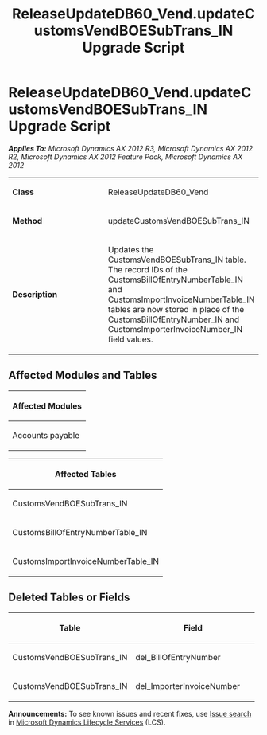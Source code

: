 ﻿---
title: ReleaseUpdateDB60_Vend.updateCustomsVendBOESubTrans_IN Upgrade Script
TOCTitle: ReleaseUpdateDB60_Vend.updateCustomsVendBOESubTrans_IN Upgrade Script
ms:assetid: 7a6264a9-06b1-a0b6-d79b-eebd09a6f5c6
ms:mtpsurl: https://msdn.microsoft.com/en-us/library/JJ719414(v=AX.60)
ms:contentKeyID: 49709205
ms.date: 05/18/2015
mtps_version: v=AX.60
---

# ReleaseUpdateDB60\_Vend.updateCustomsVendBOESubTrans\_IN Upgrade Script 


_**Applies To:** Microsoft Dynamics AX 2012 R3, Microsoft Dynamics AX 2012 R2, Microsoft Dynamics AX 2012 Feature Pack, Microsoft Dynamics AX 2012_

<table>
<colgroup>
<col style="width: 50%" />
<col style="width: 50%" />
</colgroup>
<tbody>
<tr class="odd">
<td><p><strong>Class</strong></p></td>
<td><p>ReleaseUpdateDB60_Vend</p></td>
</tr>
<tr class="even">
<td><p><strong>Method</strong></p></td>
<td><p>updateCustomsVendBOESubTrans_IN</p></td>
</tr>
<tr class="odd">
<td><p><strong>Description</strong></p></td>
<td><p>Updates the CustomsVendBOESubTrans_IN table. The record IDs of the CustomsBillOfEntryNumberTable_IN and CustomsImportInvoiceNumberTable_IN tables are now stored in place of the CustomsBillOfEntryNumber_IN and CustomsImporterInvoiceNumber_IN field values.</p></td>
</tr>
</tbody>
</table>


## Affected Modules and Tables

<table>
<colgroup>
<col style="width: 100%" />
</colgroup>
<thead>
<tr class="header">
<th><p>Affected Modules</p></th>
</tr>
</thead>
<tbody>
<tr class="odd">
<td><p>Accounts payable</p></td>
</tr>
</tbody>
</table>


<table>
<colgroup>
<col style="width: 100%" />
</colgroup>
<thead>
<tr class="header">
<th><p>Affected Tables</p></th>
</tr>
</thead>
<tbody>
<tr class="odd">
<td><p>CustomsVendBOESubTrans_IN</p></td>
</tr>
<tr class="even">
<td><p>CustomsBillOfEntryNumberTable_IN</p></td>
</tr>
<tr class="odd">
<td><p>CustomsImportInvoiceNumberTable_IN</p></td>
</tr>
</tbody>
</table>


## Deleted Tables or Fields

<table>
<colgroup>
<col style="width: 50%" />
<col style="width: 50%" />
</colgroup>
<thead>
<tr class="header">
<th><p>Table</p></th>
<th><p>Field</p></th>
</tr>
</thead>
<tbody>
<tr class="odd">
<td><p>CustomsVendBOESubTrans_IN</p></td>
<td><p>del_BillOfEntryNumber</p></td>
</tr>
<tr class="even">
<td><p>CustomsVendBOESubTrans_IN</p></td>
<td><p>del_ImporterInvoiceNumber</p></td>
</tr>
</tbody>
</table>

  
**Announcements:** To see known issues and recent fixes, use [Issue search](http://go.microsoft.com/fwlink/?linkid=389258) in [Microsoft Dynamics Lifecycle Services](http://go.microsoft.com/fwlink/?linkid=306505) (LCS).

